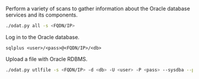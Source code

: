 
Perform a variety of scans to gather information about the Oracle database services and its components.

```sh
./odat.py all -s <FQDN/IP>
```

Log in to the Oracle database.

```
sqlplus <user>/<pass>@<FQDN/IP>/<db>
```

Upload a file with Oracle RDBMS.

```sh
./odat.py utlfile -s <FQDN/IP> -d <db> -U <user> -P <pass> --sysdba --putFile C:\\insert\\path file.txt ./file.txt
```
